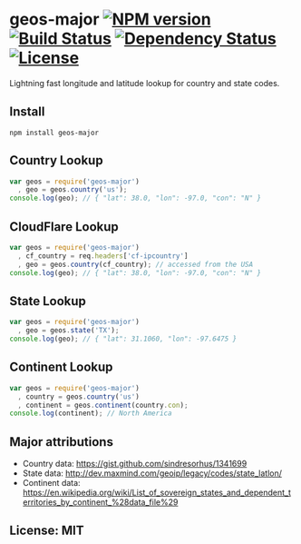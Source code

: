 # geos-major [![NPM version](https://badge.fury.io/js/geos-major.png?branch=master)](http://badge.fury.io/js/geos-major) [![Build Status](https://travis-ci.org/angleman/geos-major.png?branch=master)](https://travis-ci.org/angleman/geos-major) [![Dependency Status](https://gemnasium.com/angleman/geos-major.png?branch=master)](https://gemnasium.com/angleman/geos-major) [![License](http://badgr.co/use/MIT.png?bg=%234ed50e)](http://opensource.org/licenses/MIT)

Lightning fast longitude and latitude lookup for country and state codes.

## Install

```
npm install geos-major
```

## Country Lookup

```javascript
var geos = require('geos-major')
  , geo = geos.country('us');
console.log(geo); // { "lat": 38.0, "lon": -97.0, "con": "N" }

```

## CloudFlare Lookup
```javascript
var geos = require('geos-major')
  , cf_country = req.headers['cf-ipcountry']
  , geo = geos.country(cf_country); // accessed from the USA
console.log(geo); // { "lat": 38.0, "lon": -97.0, "con": "N" }
```

## State Lookup
```javascript
var geos = require('geos-major')
  , geo = geos.state('TX');
console.log(geo); // { "lat": 31.1060, "lon": -97.6475 }
```

## Continent Lookup
```javascript
var geos = require('geos-major')
  , country = geos.country('us')
  , continent = geos.continent(country.con);
console.log(continent); // North America
```

## Major attributions
* Country data: https://gist.github.com/sindresorhus/1341699
* State data: http://dev.maxmind.com/geoip/legacy/codes/state_latlon/
* Continent data: https://en.wikipedia.org/wiki/List_of_sovereign_states_and_dependent_territories_by_continent_%28data_file%29

## License: MIT
